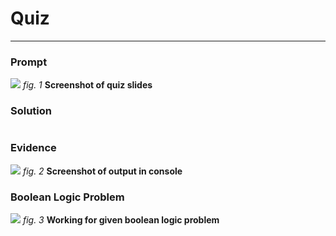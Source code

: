 # Quiz 
<hr>

### Prompt
![](images/quiz_001_slide.png)
*fig. 1* **Screenshot of quiz slides**

### Solution
```.py

```

### Evidence
![](images/quiz_001_evidence.png)
*fig. 2* **Screenshot of output in console**

### Boolean Logic Problem
![](images/quiz_001_bool.png)
*fig. 3* **Working for given boolean logic problem**